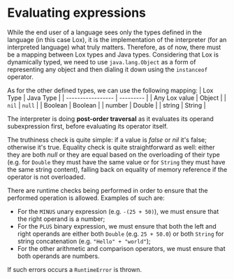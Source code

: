 # Evaluating expressions

While the end user of a language sees only the types defined in the language (in this case Lox), it is the implementation of the interpreter (for an interpreted language) what truly matters. Therefore, as of now, there must be a mapping between Lox types and Java types. Considering that Lox is dynamically typed, we need to use `java.lang.Object` as a form of representing any object and then dialing it down using the `instanceof` operator.

As for the other defined types, we can use the following mapping:
| Lox Type | Java Type |
| ----------------- | --------- |
| Any Lox value | Object |
| `nil` | `null` |
| Boolean | Boolean |
| number | Double |
| string | String |

The interpreter is doing **post-order traversal** as it evaluates its operand subexpression first, before evaluating its operator itself.

The truthiness check is quite simple: if a value is _false_ or _nil_ it's false; otherwise it's true. Equality check is quite straightforward as well: either they are both _null_ or they are equal based on the overloading of their type (e.g. for `Double` they must have the same value or for `String` they must have the same string content), falling back on equality of memory reference if the operator is not overloaded.

There are runtime checks being performed in order to ensure that the performed operation is allowed. Examples of such are:

- For the `MINUS` unary expression (e.g. `-(25 + 50)`), we must ensure that the right operand is a number;
- For the `PLUS` binary expression, we must ensure that both the left and right operands are either both `Double` (e.g. `25 + 50.0`) or both `String` for string concatenation (e.g. `"Hello" + "world"`);
- For the other arithmetic and comparison operators, we must ensure that both operands are numbers.

If such errors occurs a `RuntimeError` is thrown.
